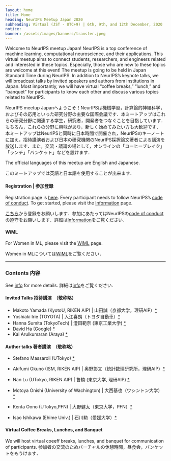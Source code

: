 ```yaml
---
layout: home
title: Home
heading: NeurIPS Meetup Japan 2020
subheading: Virtual (JST - UTC+9) | 6th, 9th, and 12th December, 2020
notice: 
banner: /assets/images/banners/transfer.jpeg
---
```


Welcome to NeurIPS meetup Japan! NeurIPS is a top conference of machine learning, computational neuroscience, and their applications. This virtual meetup aims to connect students, researchers, and engineers related and interested in these topics. Especially, those who are new to these topics are welcome at this event! 
The meetup is going to be held in Japan Standard Time during NeurIPS. In addition to NeurIPS’s keynote talks, we will broadcast talks by invited speakers and authors from institutions in Japan. Most importantly, we will have virtual “coffee breaks,” “lunch,” and “banquet” for participants to know each other and discuss various topics related to NeurIPS. 

NeurIPS meetup Japanへようこそ！NeurIPSは機械学習，計算論的神経科学，およびその応用といった研究分野の主要な国際会議です．本ミートアップはこれらの研究分野に関連する学生，研究者，開発者をつなぐことを目指しています．もちろん，これらの分野に興味があり，新しく始めてみたい方も大歓迎です． 本ミートアップはNeurIPSと同時に日本時間で開催され，NeurIPSのキーノートに加え，招待講演者および日本の研究機関のNeurIPS採択論文著者による講演を放送します．また，交流・議論の場として，オンラインの「コーヒーブレイク」「ランチ」「バンケット」などを設けます．


The official languages of this meetup are English and Japanese. 

このミートアップでは英語と日本語を使用することが出来ます．

#### Registration \| 参加登録

Registration page is [here](https://c5dc59ed978213830355fc8978.doorkeeper.jp/events/114241). Every participant needs to follow NeurIPS’s [code of conduct](https://nips.cc/public/CodeOfConduct). To get started, please visit the [Information](/info.html) page.

[こちら](https://c5dc59ed978213830355fc8978.doorkeeper.jp/events/114241)から登録をお願いします．参加にあたってはNeurIPSの[code of conduct](https://nips.cc/public/CodeOfConduct)の遵守をお願いします．詳細は[Information](/info.html)をご覧ください．

#### WiML

For Women in ML, please visit the [WiML](/wiml.html) page.

Women in MLについては[WiML](/wiml.html)をご覧ください．

---

### Contents 内容

See [info](/info.html) for more details. 詳細は[info](/info.html)をご覧ください.

#### Invited Talks 招待講演　（敬称略）

- Makoto Yamada (KyotoU, RIKEN AIP) \| 山田誠（京都大学，理研AIP）[*](https://neuripsmeetupjapan.github.io/talk/2020/12/06/talk1.html)
- Yoshiaki Irie (TOYOTA) \| 入江喜朗（トヨタ自動車）[*](https://neuripsmeetupjapan.github.io/talk/2020/12/06/talk2.html)
- Hanna Sumita (TokyoTech) \| 澄田範奈 (東京工業大学) [*](https://neuripsmeetupjapan.github.io/talk/2020/12/09/talk3.html)
- David Ha (Google) [*](https://neuripsmeetupjapan.github.io/talk/2020/12/09/talk4.html)
- Kai Arulkumaran (Araya) [*](https://neuripsmeetupjapan.github.io/talk/2020/12/12/talk5.html)

#### Author talks  著者講演　（敬称略）

- Stefano Massaroli (UTokyo) [*](https://neuripsmeetupjapan.github.io/discussion/2020/12/06/study1.html)
- Akifumi Okuno (ISM, RIKEN AIP) \| 奥野彰文（統計数理研究所，理研AIP）[*](https://neuripsmeetupjapan.github.io/discussion/2020/12/06/study2.html)
- Nan Lu (UTokyo, RIKEN AIP) \| 鲁楠 (東京大学, 理研AIP) [*](https://neuripsmeetupjapan.github.io/discussion/2020/12/06/study3.html)

- Motoya Onishi (University of Wachington) \| 大西基也（ワシントン大学） [*](https://neuripsmeetupjapan.github.io/discussion/2020/12/12/study4.html)
- Kenta Oono (UTokyo,PFN) \| 大野健太（東京大学，PFN）[*](https://neuripsmeetupjapan.github.io/discussion/2020/12/12/study5.html)
- Isao Ishikawa (Ehime Univ.) \| 石川勲（愛媛大学）[*](https://neuripsmeetupjapan.github.io/discussion/2020/12/12/study6.html)

#### Virtual Coffee Breaks, Lunches, and Banquet

We will host virtual coeeff breaks, lunches, and banquet for communication of participants. 参加者の交流のためバーチャルの休憩時間，昼食会，バンケットをもうけます．